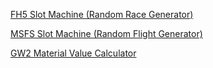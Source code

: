 [FH5 Slot Machine (Random Race Generator)](https://rizzy69.github.io/fh5-slotmachine)

[MSFS Slot Machine (Random Flight Generator)](https://rizzy69.github.io/msfs-slotmachine)

[GW2 Material Value Calculator](https://rizzy69.github.io/gw2-material-value)
